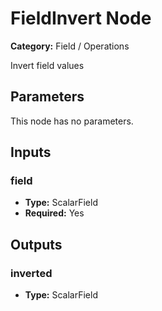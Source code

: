 
# FieldInvert Node

**Category:** Field / Operations

Invert field values

## Parameters

This node has no parameters.

## Inputs


### field
- **Type:** ScalarField
- **Required:** Yes



## Outputs


### inverted
- **Type:** ScalarField




